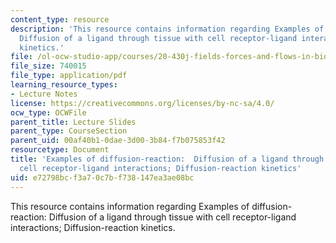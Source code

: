 ```yaml
---
content_type: resource
description: 'This resource contains information regarding Examples of diffusion-reaction:
  Diffusion of a ligand through tissue with cell receptor-ligand interactions; Diffusion-reaction
  kinetics.'
file: /ol-ocw-studio-app/courses/20-430j-fields-forces-and-flows-in-biological-systems-fall-2015/e72798bcf3a70c7bf738147ea3ae08bc_MIT20_430JF15_Lecture6.pdf
file_size: 740015
file_type: application/pdf
learning_resource_types:
- Lecture Notes
license: https://creativecommons.org/licenses/by-nc-sa/4.0/
ocw_type: OCWFile
parent_title: Lecture Slides
parent_type: CourseSection
parent_uid: 00af40b1-0dae-3d00-3b84-f7b075853f42
resourcetype: Document
title: 'Examples of diffusion-reaction:  Diffusion of a ligand through tissue with
  cell receptor-ligand interactions; Diffusion-reaction kinetics'
uid: e72798bc-f3a7-0c7b-f738-147ea3ae08bc
---
```

This resource contains information regarding Examples of diffusion-reaction: Diffusion of a ligand through tissue with cell receptor-ligand interactions; Diffusion-reaction kinetics.